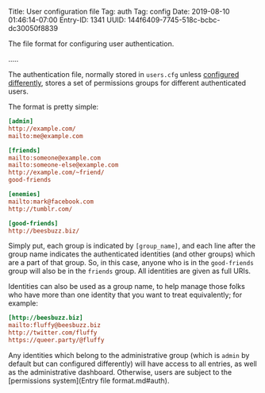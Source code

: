 Title: User configuration file
Tag: auth
Tag: config
Date: 2019-08-10 01:46:14-07:00
Entry-ID: 1341
UUID: 144f6409-7745-518c-bcbc-dc30050f8839

The file format for configuring user authentication.

.....

The authentication file, normally stored in `users.cfg` unless [configured differently](/api/python), stores a set of permissions groups for different authenticated users.

The format is pretty simple:

```cfg
[admin]
http://example.com/
mailto:me@example.com

[friends]
mailto:someone@example.com
mailto:someone-else@example.com
http://example.com/~friend/
good-friends

[enemies]
mailto:mark@facebook.com
http://tumblr.com/

[good-friends]
http://beesbuzz.biz/
```

Simply put, each group is indicated by `[group_name]`, and each line after the group name indicates the authenticated identities (and other groups) which are a part of that group. So, in this case, anyone who is in the `good-friends` group will also be in the `friends` group.  All identities are given as full URIs.

Identities can also be used as a group name, to help manage those folks who have more than one identity that you want to treat equivalently; for example:

```cfg
[http://beesbuzz.biz]
mailto:fluffy@beesbuzz.biz
http://twitter.com/fluffy
https://queer.party/@fluffy
```

Any identities which belong to the administrative group (which is `admin` by default but can configured differently) will have access to all entries, as well as the administrative dashboard. Otherwise, users are subject to the [permissions system](Entry file format.md#auth).
